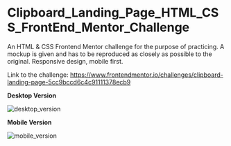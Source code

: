 # Clipboard_Landing_Page_HTML_CSS_FrontEnd_Mentor_Challenge

An HTML & CSS Frontend Mentor challenge for the purpose of practicing. A mockup is given and has to be reproduced as closely as possible to the original. Responsive design, mobile first.

Link to the challenge: https://www.frontendmentor.io/challenges/clipboard-landing-page-5cc9bccd6c4c91111378ecb9

**Desktop Version**

![desktop_version](https://github.com/Vasiliki-Georgiou/Clipboard_Landing_Page_HTML_CSS_FrontEnd_Mentor_Challenge/assets/113369011/7b79e699-16c3-4d4f-bcd1-102d8557f312)

**Mobile Version**

![mobile_version](https://github.com/Vasiliki-Georgiou/Clipboard_Landing_Page_HTML_CSS_FrontEnd_Mentor_Challenge/assets/113369011/47dd98f3-0a43-4578-9c6b-4f7fb383c3a6)


